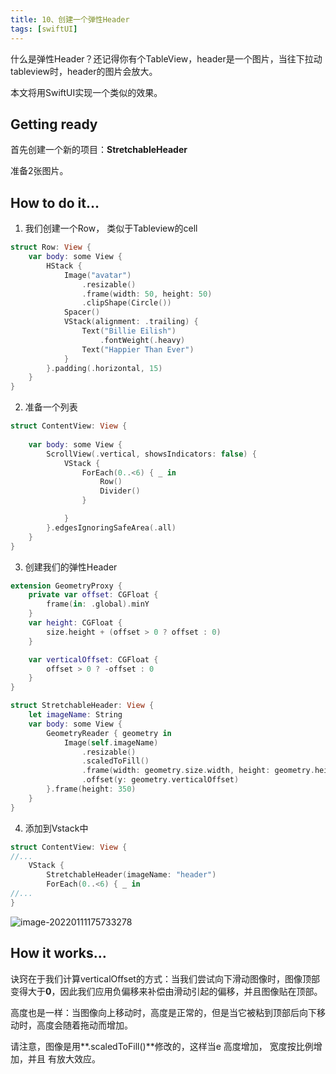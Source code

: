 ```yaml
---
title: 10、创建一个弹性Header
tags: [swiftUI]
---
```


什么是弹性Header？还记得你有个TableView，header是一个图片，当往下拉动tableview时，header的图片会放大。

本文将用SwiftUI实现一个类似的效果。

## Getting ready

首先创建一个新的项目：**StretchableHeader**

准备2张图片。

## How to do it…

1. 我们创建一个Row， 类似于Tableview的cell
```swift
struct Row: View {
    var body: some View {
        HStack {
            Image("avatar")
                .resizable()
                .frame(width: 50, height: 50)
                .clipShape(Circle())
            Spacer()
            VStack(alignment: .trailing) {
                Text("Billie Eilish")
                    .fontWeight(.heavy)
                Text("Happier Than Ever")
            }
        }.padding(.horizontal, 15)
    }
}
```

2. 准备一个列表
```swift
struct ContentView: View {
    
    var body: some View {
        ScrollView(.vertical, showsIndicators: false) {
            VStack {
                ForEach(0..<6) { _ in
                    Row()
                    Divider()
                }

            }
        }.edgesIgnoringSafeArea(.all)
    }
}
```

3. 创建我们的弹性Header
```swift
extension GeometryProxy {
    private var offset: CGFloat {
        frame(in: .global).minY
    }
    var height: CGFloat {
        size.height + (offset > 0 ? offset : 0)
    }

    var verticalOffset: CGFloat {
        offset > 0 ? -offset : 0
    }
}

struct StretchableHeader: View {
    let imageName: String
    var body: some View {
        GeometryReader { geometry in
            Image(self.imageName)
                .resizable()
                .scaledToFill()
                .frame(width: geometry.size.width, height: geometry.height)
                .offset(y: geometry.verticalOffset)
        }.frame(height: 350)
    }
}
```

4. 添加到Vstack中
```swift
struct ContentView: View {
//...
    VStack {
        StretchableHeader(imageName: "header")
        ForEach(0..<6) { _ in
//...
}
```

![image-20220111175733278](https://tva1.sinaimg.cn/large/008i3skNgy1gy9vw89n2pj30bo0oe75g.jpg)

## How it works…

诀窍在于我们计算verticalOffset的方式：当我们尝试向下滑动图像时，图像顶部变得大于**0**，因此我们应用负偏移来补偿由滑动引起的偏移，并且图像贴在顶部。

高度也是一样：当图像向上移动时，高度是正常的，但是当它被粘到顶部后向下移动时，高度会随着拖动而增加。

请注意，图像是用**.scaledToFill()**修改的，这样当e 高度增加， 宽度按比例增加，并且 有放大效应。